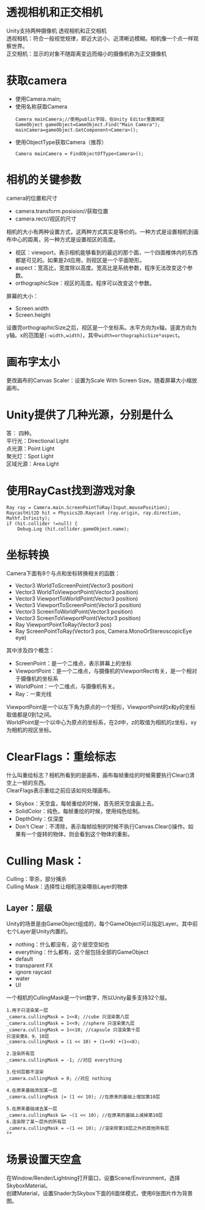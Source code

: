# 透视相机和正交相机 
Unity支持两种摄像机 透视相机和正交相机  
透视相机：符合一般视觉规律，即近大远小、近清晰远模糊。相机像一个点一样观察世界。    
正交相机：显示的对象不随距离变远而缩小的摄像机称为正交摄像机  

# 获取camera
* 使用Camera.main;
* 使用名称获取Camera
    ```
    Camera mainCamera;//使用public字段，在Unity Editor里面绑定
    GameObject gameObject=GameObject.Find("Main Camera");
    mainCamera=gameObject.GetComponent<Camera>();
    ```
* 使用ObjectType获取Camera（推荐）
    ```
    Camera mainCamera = FindObjectOfType<Camera>();
    ```

# 相机的关键参数
camera的位置和尺寸
* camera.transform.posision//获取位置
* camera.rect//视区的尺寸

相机的大小有两种设置方式，这两种方式其实是等价的。一种方式是设置相机到画布中心的距离，另一种方式是设置视区的高度。  
* 视区：viewport，表示相机能够看到的最远的那个面，一个四面椎体内的东西都是可见的。如果是2d应用，则视区是一个平面矩形。
* aspect：宽高比，宽度除以高度。宽高比是系统参数，程序无法改变这个参数。
* orthographicSize：视区的高度。程序可以改变这个参数。  

屏幕的大小：
* Screen.width
* Screen.height

设置完orthographicSize之后，视区是一个坐标系。水平方向为x轴，竖直方向为y轴。x的范围是`[-width,width]`，其中`width=orthographicSize*aspect`。  

# 画布字太小
更改画布的Canvas Scaler：设置为Scale With Screen Size。随着屏幕大小缩放画布。


# Unity提供了几种光源，分别是什么
答：
四种。  
平行光：Directional Light  
点光源：Point Light  
聚光灯：Spot Light  
区域光源：Area Light  


# 使用RayCast找到游戏对象
```
Ray ray = Camera.main.ScreenPointToRay(Input.mousePosition);
RaycastHit2D hit = Physics2D.Raycast (ray.origin, ray.direction, Mathf.Infinity);
if (hit.collider !=null) {
    Debug.Log (hit.collider.gameObject.name);
```

# 坐标转换
Camera下面有8个与点和坐标转换相关的函数：
* Vector3 WorldToScreenPoint(Vector3 position)
* Vector3 WorldToViewportPoint(Vector3 position) 
* Vector3 ViewportToWorldPoint(Vector3 position) 
* Vector3 ViewportToScreenPoint(Vector3 position)
* Vector3 ScreenToWorldPoint(Vector3 position)
* Vector3 ScreenToViewportPoint(Vector3 position)
* Ray ViewportPointToRay(Vector3 pos)
* Ray ScreenPointToRay(Vector3 pos, Camera.MonoOrStereoscopicEye eye)

[](./res/unity坐标转换.jpg)  

其中涉及四个概念：
* ScreenPoint：是一个二维点，表示屏幕上的坐标
* ViewportPoint：是一个二维点，与摄像机的ViewportRect有关，是一个相对于摄像机的坐标系
* WorldPoint：一个二维点，与摄像机有关。  
* Ray：一束光线

ViewportPoint是一个以左下角为原点的一个矩形，ViewportPoint的x和y的坐标取值都是0到1之间。  
WorldPoint是一个以中心为原点的坐标系，在2d中，z的取值为相机的z坐标，xy为相机的视区坐标。  

# ClearFlags：重绘标志
什么叫重绘标志？相机所看到的是画布，画布每帧重绘的时候需要执行Clear()清空上一帧的东西。  
ClearFlags表示重绘之前应该如何处理画布。
* Skybox：天空盒，每帧重绘的时候，首先把天空盒画上去。
* SolidColor：纯色，每帧重绘的时候，使用纯色绘制。  
* DepthOnly：仅深度
* Don't Clear：不清除，表示每帧绘制的时候不执行Canvas.Clear()操作。如果有一个旋转的物体，则会看到这个物体的重影。  

# Culling Mask：
Culling：宰杀，部分捕杀  
Culling Mask：选择性让相机渲染哪些Layer的物体

## Layer：层级
Unity的场景是由GameObject组成的，每个GameObject可以指定Layer。其中前七个Layer是Unity内置的。
* nothing：什么都没有，这个层空空如也
* everything：什么都有，这个层包括全部的GameObject
* default
* transparent FX
* ignore raycast
* water
* UI

一个相机的CullingMask是一个int数字，所以Unity最多支持32个层。
```plain
1.用于只渲染某一层
_camera.cullingMask = 1<<8; //cube 只渲染第八层
_camera.cullingMask = 1<<9; //sphere 只渲染第九层
_camera.cullingMask = 1<<10; //capsule 只渲染第十层
只渲染第8、9、10层
_camera.cullingMask = (1 << 10) + (1<<9) +(1<<8);

2.渲染所有层
_camera.cullingMask = -1; //对应 everything

3.任何层都不渲染
_camera.cullingMask = 0; //对应 nothing

4.在原来基础添加某一层
_camera.cullingMask |= (1 << 10); //在原来的基础上增加第10层

5.在原来基础减去某一层
_camera.cullingMask &= ~(1 << 10); //在原来的基础上减掉第10层
6.渲染除了某一层外的所有层
_camera.cullingMask = ~(1 << 10); //渲染除第10层之外的其他所有层
**
```
# 场景设置天空盒
在Window/Render/Lightning打开窗口，设置Scene/Environment，选择SkyboxMaterial。  
创建Material，设置Shader为Skybox下面的6面体模式，使用6张图片作为背景图。   

